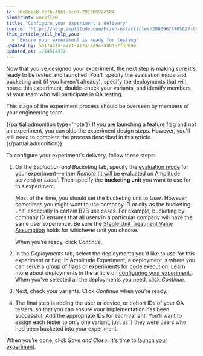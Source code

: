 ```yaml
---
id: bbc8aee8-3cf6-49b1-bcd7-29150092c584
blueprint: workflow
title: "Configure your experiment's delivery"
source: 'https://help.amplitude.com/hc/en-us/articles/20009673705627-Configure-your-experiment-s-delivery'
this_article_will_help_you:
  - 'Ensure your experiment is ready for testing'
updated_by: 5817a4fa-a771-417a-aa94-a0b1e7f55eae
updated_at: 1714514372
---
```

Now that you've designed your experiment, the next step is making sure it's ready to be tested and launched. You'll specify the evaluation mode and bucketing unit (if you haven't already), specify the deployments that will house this experiment, double-check your variants, and identify members of your team who will participate in QA testing.

This stage of the experiment process should be overseen by members of your engineering team.

{{partial:admonition type='note'}}
If you are launching a feature flag and not an experiment, you can skip the experiment design steps. However, you'll still need to complete the process described in this article.
{{/partial:admonition}}

To configure your experiment's delivery, follow these steps:

1. On the *Evaluation and Bucketing* tab, specify the [evaluation mode](https://www.docs.developers.amplitude.com/experiment/general/evaluation/local-evaluation/) for your experiment—either *Remote* (it will be evaluated on Amplitude servers) or *Local*. Then specify the **bucketing unit** you want to use for this experiment.  
  
    Most of the time, you should set the bucketing unit to *User*. However, sometimes you might want to use company ID or city as the bucketing unit, especially in certain B2B use cases. For example, bucketing by company ID ensures that all users in a particular company will have the same user experience. Be sure the [Stable Unit Treatment Value Assumption](https://blogs.iq.harvard.edu/violations_of_s#:~:text=Methods%20for%20causal%20inference%2C%20in,treatments%20of%20others%20around%20him) holds for whichever unit you choose.  
      
    When you’re ready, click *Continue*.

2. In the *Deployments* tab, select the deployments you’d like to use for this experiment or flag. In Amplitude Experiment, a deployment is where you can serve a group of flags or experiments for code execution. Learn more about deployments in the article on [configuring your experiment.](/docs/feature-experiment/workflow/configure). When you’ve selected all the deployments you need, click *Continue*.
   
3. Next, check your variants. Click *Continue* when you’re ready.
   
4. The final step is adding the user or device, or cohort IDs of your QA testers, so that you can ensure your implementation has been successful. Add the appropriate IDs for each variant. You’ll want to assign each tester to only one variant, just as if they were users who had been bucketed into your experiment.

  When you’re done, click *Save and Close*. It's time to [launch your experiment](/docs/feature-experiment/workflow/experiment-test).